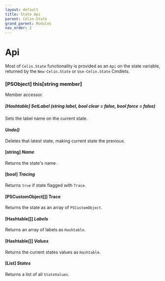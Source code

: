 ```yaml
---
layout: default
title: State Api
parent: Celin.State
grand_parent: Modules
nav_order: 2
---
```


# Api

Most of `Celin.State` functionality is provided as an `Api` on the state variable, returned by the `New-Celin.State` or `Use-Celin.State` Cmdlets.

### [PSObject] this[string member]

 Member accessor.

##### [Hashtable] _SetLabel_ (string label, bool clear = false, bool force = false)

Sets the label name on the current state.

#### _Undo()_

Deletes that latest state, making current state the previous.

#### [string] _Name_

Returns the state's name.

#### [bool] _Tracing_

Returns `true` if state flagged with `Trace`. 

#### [PSCustomObject[]] Trace

Returns the state as an array of `PSCustomObject`.

#### [Hashtable[]] _Labels_

Returns an array of labels as `Hashtable`.

#### [Hashtable[]] _Values_

Returns the current states values as `Hashtable`.

#### [List<StateValue>] _States_

Returns a list of all `StateValues`.
